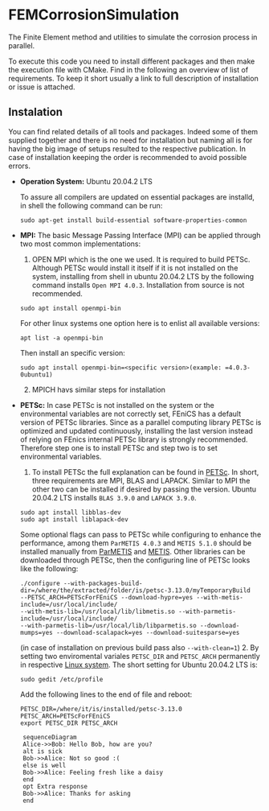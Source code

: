 # FEMCorrosionSimulation
The Finite Element method and utilities to simulate the corrosion process in parallel.

To execute this code you need to install different packages and then make the execution file with CMake. Find in the following an overview of list of requirements.
To keep it short usually a link to full description of installation or issue is attached.

## Instalation
You can find related details of all tools and packages. Indeed some of them supplied together and there is no need for installation but naming all is for having the big image of setups resulted to the respective publication. In case of installation keeping the order is recommended to avoid possible errors.

- **Operation System:** Ubuntu 20.04.2 LTS

  To assure all compilers are updated on essential packages are installd, in shell the following command can be run:
  ```shell
  sudo apt-get install build-essential software-properties-common
  ```
- **MPI:** The basic Message Passing Interface (MPI) can be applied through two most common implementations:
    1. OPEN MPI which is the one we used. It is required to build PETSc. Although PETSc would install it itself if it is not installed on the system, installing from shell in ubuntu 20.04.2 LTS by the following command installs `Open MPI 4.0.3`. Installation from source is not recommended.
    ```shell
    sudo apt install openmpi-bin
    ```
    For other linux systems one option here is to enlist all available versions:
    ```shell
    apt list -a openmpi-bin
    ```
    Then install an specific version:
    ```shell
    sudo apt install openmpi-bin=<specific version>(example: =4.0.3-0ubuntu1)
    ```
    2. MPICH havs similar steps for installation
- **PETSc:** In case PETSc is not installed on the system or the environmental variables are not correctly set, FEniCS has a default version of PETSc libraries. Since as a parallel computing library PETSc is optimized and updated continuously, installing the last version instead of relying on FEnics internal PETSc library is strongly recommended. Therefore step one is to install PETSc and step two is to set environmental variables.
    1. To install PETSc the full explanation can be found in [PETSc](https://www.mcs.anl.gov/petsc/documentation/installation.html). In short, three requirements are MPI, BLAS and LAPACK. Similar to MPI the other two can be installed if desired by passing the version. Ubuntu 20.04.2 LTS installs `BLAS 3.9.0` and `LAPACK 3.9.0`.
    ```shell
    sudo apt install libblas-dev
    sudo apt install liblapack-dev
    ```
    Some optional flags can pass to PETSc while configuring to enhance the performance, among them `ParMETIS 4.0.3` and `METIS 5.1.0` should be installed manually from [ParMETIS](http://glaros.dtc.umn.edu/gkhome/metis/parmetis/download) and [METIS](http://glaros.dtc.umn.edu/gkhome/metis/metis/download). Other libraries can be downloaded through PETSc, then the configuring line of PETSc looks like the following:
    ```shell
    ./configure --with-packages-build-dir=/where/the/extracted/folder/is/petsc-3.13.0/myTemporaryBuild 
    --PETSC_ARCH=PETScForFEniCS --download-hypre=yes --with-metis-include=/usr/local/include/ 
    --with-metis-lib=/usr/local/lib/libmetis.so --with-parmetis-include=/usr/local/include/ 
    --with-parmetis-lib=/usr/local/lib/libparmetis.so --download-mumps=yes --download-scalapack=yes --download-suitesparse=yes
    ```
    (in case of installation on previous build pass also `--with-clean=1`)
    2. By setting two enviromental variales `PETSC_DIR` and `PETSC_ARCH` permanently in respective [Linux system](https://unix.stackexchange.com/questions/117467/how-to-permanently-set-environmental-variables). The short setting for Ubuntu 20.04.2 LTS is:
    ```shell
    sudo gedit /etc/profile
    ```
    Add the following lines to the end of file and reboot:
    ```shell
    PETSC_DIR=/where/it/is/installed/petsc-3.13.0 
    PETSC_ARCH=PETScForFEniCS 
    export PETSC_DIR PETSC_ARCH
    ```
```mermaid
    sequenceDiagram
    Alice->>Bob: Hello Bob, how are you?
    alt is sick
    Bob->>Alice: Not so good :(
    else is well
    Bob->>Alice: Feeling fresh like a daisy
    end
    opt Extra response
    Bob->>Alice: Thanks for asking
    end
```
